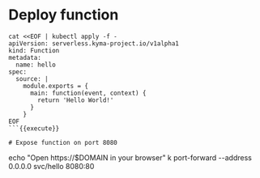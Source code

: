 
# Deploy function

```
cat <<EOF | kubectl apply -f -
apiVersion: serverless.kyma-project.io/v1alpha1
kind: Function
metadata:
  name: hello
spec:
  source: |
    module.exports = {
      main: function(event, context) {
        return 'Hello World!'
      }
    }
EOF
```{{execute}}

# Expose function on port 8080 

```
echo "Open https://$DOMAIN in your browser"
k port-forward --address 0.0.0.0 svc/hello 8080:80
```{{execute}}


